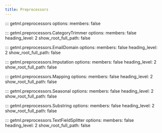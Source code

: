 ```yaml
---
title: Preprocessors
---
```


::: getml.preprocessors
    options:
      members: false

::: getml.preprocessors.CategoryTrimmer
    options:
      members: false
      heading_level: 2
      show_root_full_path: false

::: getml.preprocessors.EmailDomain
    options:
      members: false
      heading_level: 2
      show_root_full_path: false

::: getml.preprocessors.Imputation
    options:
      members: false
      heading_level: 2
      show_root_full_path: false

::: getml.preprocessors.Mapping
    options:
      members: false
      heading_level: 2
      show_root_full_path: false

::: getml.preprocessors.Seasonal
    options:
      members: false
      heading_level: 2
      show_root_full_path: false

::: getml.preprocessors.Substring
    options:
      members: false
      heading_level: 2
      show_root_full_path: false

::: getml.preprocessors.TextFieldSplitter
    options:
      members: false
      heading_level: 2
      show_root_full_path: false